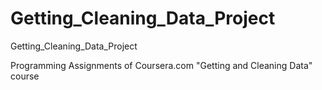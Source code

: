 # Getting_Cleaning_Data_Project
Getting_Cleaning_Data_Project

Programming Assignments of Coursera.com "Getting and Cleaning Data" course
